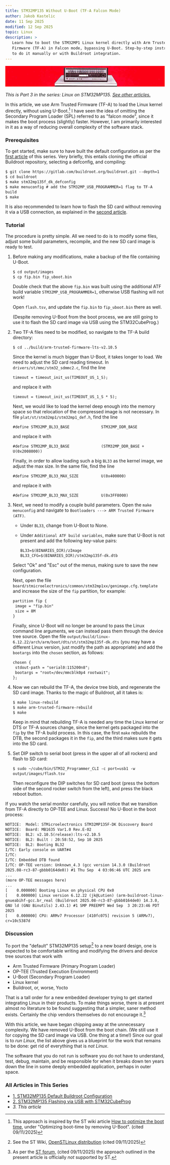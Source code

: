 ```yaml
---
title: STM32MP135 Without U-Boot (TF-A Falcon Mode)
author: Jakob Kastelic
date: 11 Sep 2025
modified: 12 Sep 2025
topic: Linux
description: >
   Learn how to boot the STM32MP1 Linux kernel directly with Arm Trusted
   Firmware (TF-A) in Falcon mode, bypassing U-Boot. Step-by-step instructions
   to do it manually or with Buildroot integration.
---
```


![](../images/red.jpg)

*This is Part 3 in the series: Linux on STM32MP135. [See other
articles.](#series-list)*

In this article, we use Arm Trusted Firmware (TF-A) to load the Linux kernel
directly, without using U-Boot.[^st] I have seen the idea of omitting the
Secondary Program Loader (SPL) referred to as "falcon mode", since it makes the
boot process (slightly) faster. However, I am primarily interested in it as a
way of reducing overall complexity of the software stack.

### Prerequisites

To get started, make sure to have built the default configuration as per the
[first article](stm32mp135-linux-default-buildroot) of this series. Very
briefly, this entails cloning the official Buildroot repository, selecting a
defconfig, and compiling:

```
$ git clone https://gitlab.com/buildroot.org/buildroot.git --depth=1
$ cd buildroot
$ make stm32mp135f_dk_defconfig
$ make menuconfig # add the STM32MP_USB_PROGRAMMER=1 flag to TF-A build
$ make
```

It is also recommended to learn how to flash the SD card without removing it via
a USB connection, as explained in the [second
article](stm32mp135-linux-cubeprog).

### Tutorial

The procedure is pretty simple. All we need to do is to modify some files,
adjust some build parameters, recompile, and the new SD card image is ready to
test.

1. Before making any modifications, make a backup of the file containing U-Boot.

   ```
   $ cd output/images
   $ cp fip.bin fip_uboot.bin
   ```

   Double check that the above `fip.bin` was built using the additional ATF
   build variable `STM32MP_USB_PROGRAMMER=1`, otherwise USB flashing will not
   work!

   Open `flash.tsv`, and update the `fip.bin` to `fip_uboot.bin` there as well.

   (Despite removing U-Boot from the boot process, we are still going to use it
   to flash the SD card image via USB using the STM32CubeProg.)

2. Two TF-A files need to be modified, so navigate to the TF-A build directory:

   ```
   $ cd ../build/arm-trusted-firmware-lts-v2.10.5
   ```

   Since the kernel is much bigger than U-Boot, it takes longer to load. We need
   to adjust the SD card reading timeout. In `drivers/st/mmc/stm32_sdmmc2.c`,
   find the line

   ```
   timeout = timeout_init_us(TIMEOUT_US_1_S);
   ```

   and replace it with

   ```
   timeout = timeout_init_us(TIMEOUT_US_1_S * 5);
   ```

   Next, we would like to load the kernel deep enough into the memory space so
   that relocation of the compressed image is not necessary. In file
   `plat/st/stm32mp1/stm32mp1_def.h`, find the line

   ```
   #define STM32MP_BL33_BASE              STM32MP_DDR_BASE
   ```

   and replace it with

   ```
   #define STM32MP_BL33_BASE              (STM32MP_DDR_BASE + U(0x2008000))
   ```

   Finally, in order to allow loading such a big `BL33` as the kernel image, we
   adjust the max size. In the same file, find the line

   ```
   #define STM32MP_BL33_MAX_SIZE          U(0x400000)
   ```

   and replace it with

   ```
   #define STM32MP_BL33_MAX_SIZE          U(0x3FF8000)
   ```

3. Next, we need to modify a couple build parameters. Open the `make menuconfig`
   and navigate to `Bootloaders ---> ARM Trusted Firmware (ATF)`.

   - Under `BL33`, change from U-Boot to None.

   - Under `Additional ATF build variables`, make sure that U-Boot is not
     present and add the following key-value pairs:

     ```
     BL33=$(BINARIES_DIR)/zImage BL33_CFG=$(BINARIES_DIR)/stm32mp135f-dk.dtb
     ```

   Select "Ok" and "Esc" out of the menus, making sure to save the new
   configuration.

   Next, open the file
   `board/stmicroelectronics/common/stm32mp1xx/genimage.cfg.template` and
   increase the size of the `fip` partition, for example:

   ```
   partition fip {
   	image = "fip.bin"
   	size = 8M
   }
   ```

   Finally, since U-Boot will no longer be around to pass the Linux command line
   arguments, we can instead pass them through the device tree source. Open the
   file `output/build/linux-6.12.22/arch/arm/boot/dts/st/stm32mp135f-dk.dts`
   (you may have a different Linux version, just modify the path as appropriate)
   and add the `bootargs` into the `chosen` section, as follows:

   ```
   chosen {
   	stdout-path = "serial0:115200n8";
   	bootargs = "root=/dev/mmcblk0p4 rootwait";
   };
   ```

4. Now we can rebuild the TF-A, the device tree blob, and regenerate the SD card
   image. Thanks to the magic of Buildroot, all it takes is:

   ```
   $ make linux-rebuild
   $ make arm-trusted-firmware-rebuild
   $ make
   ```

   Keep in mind that rebuilding TF-A is needed any time the Linux kernel or DTS
   or TF-A sources change, since the kernel gets packaged into the `fip` by the
   TF-A build process. In this case, the first `make` rebuilds the DTB, the
   second packages it in the `fip`, and the third makes sure it gets into the SD
   card.

5. Set DIP switch to serial boot (press in the upper all of all rockers) and
   flash to SD card:

   ```
   $ sudo ~/cube/bin/STM32_Programmer_CLI -c port=usb1 -w output/images/flash.tsv
   ```

   Then reconfigure the DIP switches for SD card boot (press the bottom side of
   the second rocker switch from the left), and press the black reboot button.

If you watch the serial monitor carefully, you will notice that we transition
from TF-A directly to OP-TEE and Linux. Success! No U-Boot in the boot process:

```
NOTICE:  Model: STMicroelectronics STM32MP135F-DK Discovery Board
NOTICE:  Board: MB1635 Var1.0 Rev.E-02
NOTICE:  BL2: v2.10.5(release):lts-v2.10.5
NOTICE:  BL2: Built : 20:58:52, Sep 10 2025
NOTICE:  BL2: Booting BL32
I/TC: Early console on UART#4
I/TC: 
I/TC: Embedded DTB found
I/TC: OP-TEE version: Unknown_4.3 (gcc version 14.3.0 (Buildroot 2025.08-rc3-87-gbbb0164de0)) #1 Thu Sep  4 03:06:46 UTC 2025 arm
...
(more OP-TEE messages here)
...
[    0.000000] Booting Linux on physical CPU 0x0
[    0.000000] Linux version 6.12.22 (jk@Lutien) (arm-buildroot-linux-gnueabihf-gcc.br_real (Buildroot 2025.08-rc3-87-gbbb0164de0) 14.3.0, GNU ld (GNU Binutils) 2.43.1) #1 SMP PREEMPT Wed Sep  3 20:23:46 PDT 2025
[    0.000000] CPU: ARMv7 Processor [410fc075] revision 5 (ARMv7), cr=10c5387d
```

### Discussion

To port the "default" STM32MP135 setup[^def] to a new board design, one is
expected to be comfortable writing and modifying the drivers and device tree
sources that work with

- Arm Trusted Firmware (Primary Program Loader)
- OP-TEE (Trusted Execution Environment)
- U-Boot (Secondary Program Loader)
- Linux kernel
- Buildroot, or, worse, Yocto

That is a tall order for a new embedded developer trying to get started
integrating Linux in their products. To make things worse, there is at present
almost no literature to be found suggesting that a simpler, saner method exists.
Certainly the chip vendors themselves do not encourage it.[^no]

With this article, we have began chipping away at the unnecessary complexity. We
have removed U-Boot from the boot chain. (We still use it for copying the SD
card image via USB. One thing at a time!) Since our goal is to *run Linux*, the
list above gives us a blueprint for the work that remains to be done: get rid of
everything that is *not Linux*.

The software that you do not run is software you do not have to understand,
test, debug, maintain, and be responsible for when it breaks down ten years down
the line in some deeply embedded application, perhaps in outer space.

<div class="series-box">
<h3 id="series-list">All Articles in This Series</h3>
<ul>
  <li><a href="stm32mp135-linux-default-buildroot">1. STM32MP135 Default Buildroot Configuration</a></li>
  <li><a href="stm32mp135-linux-cubeprog">2. STM32MP135 Flashing via USB with STM32CubeProg</a></li>
  <li><em>3. This article</em></li>
</ul>
</div>

[^def]: See the ST Wiki, [OpenSTLinux
    distribution](https://wiki.st.com/stm32mpu/wiki/OpenSTLinux_distribution)
    (cited 09/11/2025)

[^st]: This approach is inspired by the ST wiki article [How to optimize the
    boot time](https://wiki.st.com/stm32mpu/wiki/How_to_optimize_the_boot_time),
    under "Optimizing boot-time by removing U-Boot". (cited 09/11/2025)

[^no]: As per the [ST
    forum,](https://community.st.com/t5/stm32-mpus-embedded-software-and/start-linux-kernel-from-tf-a/td-p/91321)
    (cited 09/11/2025) the approach outlined in the present article is
    officially *not* supported by ST.
